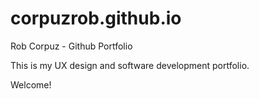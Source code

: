 # corpuzrob.github.io
Rob Corpuz - Github Portfolio

This is my UX design and software development portfolio.

Welcome!
